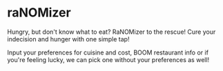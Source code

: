 # raNOMizer

Hungry, but don't know what to eat? RaNOMizer to the rescue! Cure your indecision and hunger with one simple tap!

Input your preferences for cuisine and cost, BOOM restaurant info or if you're feeling lucky, we can pick one without your preferences as well!
